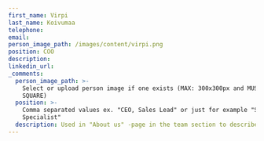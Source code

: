 ```yaml
---
first_name: Virpi
last_name: Koivumaa
telephone:
email:
person_image_path: /images/content/virpi.png
position: COO
description:
linkedin_url:
_comments:
  person_image_path: >-
    Select or upload person image if one exists (MAX: 300x300px and MUST BE
    SQUARE)
  position: >-
    Comma separated values ex. "CEO, Sales Lead" or just for example "Software
    Specialist"
  description: Used in "About us" -page in the team section to describe the employee.
---
```


